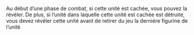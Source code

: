Au début d’une phase de combat, si
cette unité est cachée, vous pouvez la
révéler. De plus, si l’unité dans laquelle
cette unité est cachée est détruite, vous
devez révéler cette unité avant de retirer
du jeu la derniére figurine de l’unité